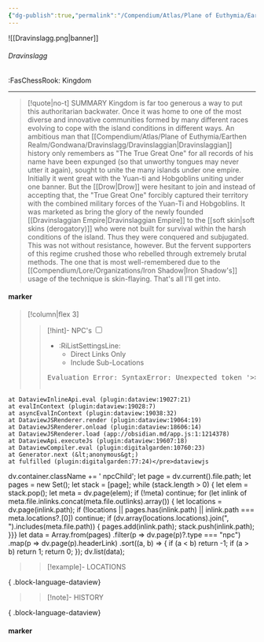```yaml
---
{"dg-publish":true,"permalink":"/Compendium/Atlas/Plane of Euthymia/Earthen Realm/Gondwana/Dravinslagg/Dravinslagg/","tags":["location/kingdom","#dravinslaggian"]}
---
```



![[Dravinslagg.png\|banner]]
###### Dravinslagg
<span class="sub2">:FasChessRook: Kingdom</span>
___

> [!quote|no-t] SUMMARY
>Kingdom is far too generous a way to put this authoritarian backwater. Once it was home to one of the most diverse and innovative communities formed by many different races evolving to cope with the island conditions in different ways. An ambitious man that [[Compendium/Atlas/Plane of Euthymia/Earthen Realm/Gondwana/Dravinslagg/Dravinslaggian\|Dravinslaggian]] history only remembers as "The True Great One" for all records of his name have been expunged (so that unworthy tongues may never utter it again), sought to unite the many islands under one empire. Initially it went great with the Yuan-ti and Hobgoblins uniting under one banner. But the [[Drow\|Drow]] were hesitant to join and instead of accepting that, the "True Great One" forcibly captured their territory with the combined military forces of the Yuan-Ti and Hobgoblins. It was marketed as bring the glory of the newly founded [[Dravinslaggian Empire\|Dravinslaggian Empire]] to the [[soft skin\|soft skins (derogatory)]] who were not built for survival within the harsh conditions of the island. Thus they were conquered and subjugated. This was not without resistance, however. But the fervent supporters of this regime crushed those who rebelled through extremely brutal methods. The one that is most well-remembered due to the [[Compendium/Lore/Organizations/Iron Shadow\|Iron Shadow's]] usage of the technique is skin-flaying. That's all I'll get into. 

#### marker
> [!column|flex 3]
> > [!hint]-  NPC's
> > <input type="checkbox" id="npc"/><ul class="sortMenu"><li class="sortIcon">:RiListSettingsLine:<ul class="dropdown npcedit"><li><label for="npc" class="directLabel active">Direct Links Only</label></li><li><label for="npc" class="childLabel">Include Sub-Locations</label></li></ul></li></ul>
> ><pre class="dataview dataview-error">Evaluation Error: SyntaxError: Unexpected token '&gt;&gt;'
    at DataviewInlineApi.eval (plugin:dataview:19027:21)
    at evalInContext (plugin:dataview:19028:7)
    at asyncEvalInContext (plugin:dataview:19038:32)
    at DataviewJSRenderer.render (plugin:dataview:19064:19)
    at DataviewJSRenderer.onload (plugin:dataview:18606:14)
    at DataviewJSRenderer.load (app://obsidian.md/app.js:1:1214378)
    at DataviewApi.executeJs (plugin:dataview:19607:18)
    at DataviewCompiler.eval (plugin:digitalgarden:10760:23)
    at Generator.next (&lt;anonymous&gt;)
    at fulfilled (plugin:digitalgarden:77:24)</pre>dataviewjs
dv.container.className += ' npcChild';
let page = dv.current().file.path;
let pages = new Set();
let stack = [page];
while (stack.length > 0) {
let elem = stack.pop();
let meta = dv.page(elem);
if (!meta) continue;
for (let inlink of meta.file.inlinks.concat(meta.file.outlinks).array()) {
let locations = dv.page(inlink.path);
if (!locations || pages.has(inlink.path) || inlink.path === meta.locations?.[0]) continue;
 if (dv.array(locations.locations).join(", ").includes(meta.file.path)) {
 pages.add(inlink.path);
 stack.push(inlink.path);
}}}
let data = Array.from(pages)
.filter(p => dv.page(p)?.type === "npc")
.map(p => dv.page(p).headerLink)
.sort((a, b) => {
if (a < b) return -1;
if (a > b) return 1;
return 0;
});
dv.list(data);
> 
>> [!example]- LOCATIONS

{ .block-language-dataview}
>> [!note]- HISTORY

{ .block-language-dataview}
#### marker